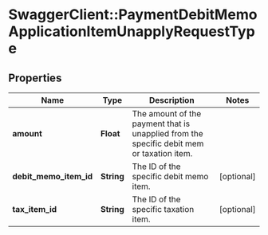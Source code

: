 # SwaggerClient::PaymentDebitMemoApplicationItemUnapplyRequestType

## Properties
Name | Type | Description | Notes
------------ | ------------- | ------------- | -------------
**amount** | **Float** | The amount of the payment that is unapplied from the specific debit mem or taxation item.  | 
**debit_memo_item_id** | **String** | The ID of the specific debit memo item.  | [optional] 
**tax_item_id** | **String** | The ID of the specific taxation item.  | [optional] 


